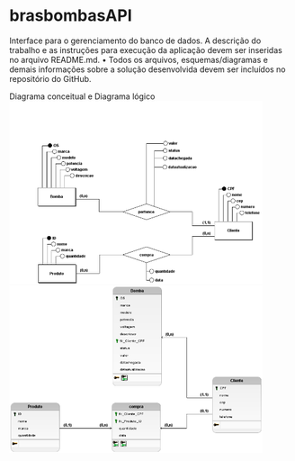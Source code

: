# brasbombasAPI
Interface para o gerenciamento do banco de dados.
A descrição do trabalho e as instruções para execução da aplicação devem ser 
inseridas no arquivo README.md. 
• Todos os arquivos, esquemas/diagramas e demais informações sobre a solução 
desenvolvida devem ser incluídos no repositório do GitHub. 

Diagrama conceitual e Diagrama lógico
<br><img src = "Diagramas/Brasbombasconceitual.png" width="450px"> 
<br><img src = "Diagramas/Brasbombaslogico.png" width="450px">
